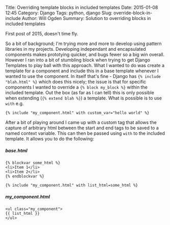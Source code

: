 Title: Overriding template blocks in included templates
Date: 2015-01-08 12:45
Category: Django
Tags: python, django
Slug: override-block-in-include
Author: Will Ogden
Summary: Solution to overriding blocks in included templates

First post of 2015, doesn't time fly.

So a bit of background; I'm trying more and more to develop using pattern libraries in my projects. Developing independant and encapsulated components makes prototying quicker, and bugs fewer so a big win overall. However I ran into a bit of stumbling block when trying to get Django Templates to play ball with this approach. What I wanted to do was create a template for a component and include this in a base template whenever I wanted to use the component. In itself that's fine - Django has `{% include "blah.html" %}` which does this nicely; the issue is that for specific components I wanted to override a `{% block my_block %}` within the included template. Out the box (as far as I can tell) this is only possible when extending (`{% extend blah %}`) a template. What is possible is to use `with` e.g.

	{% include "my_component.html" with custom_var="hello world" %}

After a bit of playing around I came up with a custom tag that allows the capture of arbitrary html between the start and end tags to be saved to a named context variable. This can then be passed using `with` to the included template. It allows you to do the following:

##### base.html
	{% blockvar some_html %}
	<li>Item 1</li>
	<li>Item 2</li>
	{% endblockvar %}

	{% include "my_component.html" with list_html=some_html %}

##### my_component.html
	<ul class="my_component">
	{{ list_html }}
	</ul>
